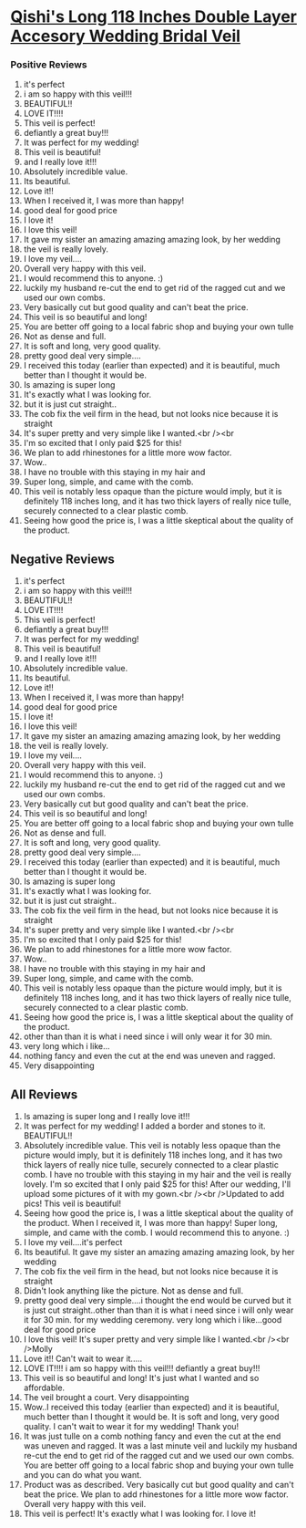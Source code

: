 # [Qishi&#x27;s Long 118 Inches Double Layer Accesory Wedding Bridal Veil](https://products.checkmycream.com/products/Qishi&#x27;s-Long-118-Inches-Double-Layer-Accesory-Wedding-Bridal-Veil.html)

### Positive Reviews

<ol>
      <li>it&#x27;s perfect</li>
      <li>i am so happy with this veil!!!</li>
      <li>BEAUTIFUL!!</li>
      <li>LOVE IT!!!!</li>
      <li>This veil is perfect!</li>
      <li>defiantly a great buy!!!</li>
      <li>It was perfect for my wedding!</li>
      <li>This veil is beautiful!</li>
      <li>and I really love it!!!</li>
      <li>Absolutely incredible value.</li>
      <li>Its beautiful.</li>
      <li>Love it!!</li>
      <li>When I  received  it, I  was more than happy!</li>
      <li>good deal for good price</li>
      <li>I love it!</li>
      <li>I love this veil!</li>
      <li>It gave my sister an amazing amazing amazing look, by her wedding</li>
      <li>the veil is really lovely.</li>
      <li>I love my veil....</li>
      <li>Overall very happy with this veil.</li>
      <li>I would recommend this to anyone. :)</li>
      <li>luckily my husband re-cut the end to get rid of the ragged cut and we used our own combs.</li>
      <li>Very basically cut but good quality and can&#x27;t beat the price.</li>
      <li>This veil is so beautiful and long!</li>
      <li>You are better off going to a local fabric shop and buying your own tulle</li>
      <li>Not as dense and full.</li>
      <li>It is soft and long, very good quality.</li>
      <li>pretty good deal very simple....</li>
      <li>I received this today (earlier than expected) and it is beautiful, much better than I thought it would be.</li>
      <li>Is amazing is super long</li>
      <li>It&#x27;s exactly what I was looking for.</li>
      <li>but it is just cut straight..</li>
      <li>The cob fix the veil firm in the head, but not looks nice because it is straight</li>
      <li>It&#x27;s super pretty and very simple like I wanted.&lt;br /&gt;&lt;br</li>
      <li>I&#x27;m so excited that I only paid $25 for this!</li>
      <li>We plan to add rhinestones for a little more wow factor.</li>
      <li>Wow..</li>
      <li>I have no trouble with this staying in my hair and</li>
      <li>Super long, simple, and came with the comb.</li>
      <li>This veil is notably less opaque than the picture would imply, but it is definitely 118 inches long, and it has two thick layers of really nice tulle, securely connected to a clear plastic comb.</li>
      <li>Seeing how good the price is, I  was a little skeptical  about the quality of the product.</li>
</ol>


<h2>Negative Reviews</h2>
<ol>
<li> it&#x27;s perfect</li>
<li> i am so happy with this veil!!!</li>
<li> BEAUTIFUL!!</li>
<li> LOVE IT!!!!</li>
<li> This veil is perfect!</li>
<li> defiantly a great buy!!!</li>
<li> It was perfect for my wedding!</li>
<li> This veil is beautiful!</li>
<li> and I really love it!!!</li>
<li> Absolutely incredible value.</li>
<li> Its beautiful.</li>
<li> Love it!!</li>
<li> When I  received  it, I  was more than happy!</li>
<li> good deal for good price</li>
<li> I love it!</li>
<li> I love this veil!</li>
<li> It gave my sister an amazing amazing amazing look, by her wedding</li>
<li> the veil is really lovely.</li>
<li> I love my veil....</li>
<li> Overall very happy with this veil.</li>
<li> I would recommend this to anyone. :)</li>
<li> luckily my husband re-cut the end to get rid of the ragged cut and we used our own combs.</li>
<li> Very basically cut but good quality and can&#x27;t beat the price.</li>
<li> This veil is so beautiful and long!</li>
<li> You are better off going to a local fabric shop and buying your own tulle</li>
<li> Not as dense and full.</li>
<li> It is soft and long, very good quality.</li>
<li> pretty good deal very simple....</li>
<li> I received this today (earlier than expected) and it is beautiful, much better than I thought it would be.</li>
<li> Is amazing is super long</li>
<li> It&#x27;s exactly what I was looking for.</li>
<li> but it is just cut straight..</li>
<li> The cob fix the veil firm in the head, but not looks nice because it is straight</li>
<li> It&#x27;s super pretty and very simple like I wanted.&lt;br /&gt;&lt;br</li>
<li> I&#x27;m so excited that I only paid $25 for this!</li>
<li> We plan to add rhinestones for a little more wow factor.</li>
<li> Wow..</li>
<li> I have no trouble with this staying in my hair and</li>
<li> Super long, simple, and came with the comb.</li>
<li> This veil is notably less opaque than the picture would imply, but it is definitely 118 inches long, and it has two thick layers of really nice tulle, securely connected to a clear plastic comb.</li>
<li> Seeing how good the price is, I  was a little skeptical  about the quality of the product.</li>
<li> other than than it is what i need since i will only wear it for 30 min.</li>
<li> very long which i like...</li>
<li> nothing fancy and even the cut at the end was uneven and ragged.</li>
<li> Very disappointing</li>
</ol>

<h2>All Reviews</h2>

<ol>
    <li> Is amazing is super long and I really love it!!!</li>
    <li> It was perfect for my wedding! I added a border and stones to it.  BEAUTIFUL!!</li>
    <li> Absolutely incredible value. This veil is notably less opaque than the picture would imply, but it is definitely 118 inches long, and it has two thick layers of really nice tulle, securely connected to a clear plastic comb. I have no trouble with this staying in my hair and the veil is really lovely. I&#x27;m so excited that I only paid $25 for this! After our wedding, I&#x27;ll upload some pictures of it with my gown.&lt;br /&gt;&lt;br /&gt;Updated to add pics! This veil is beautiful!</li>
    <li> Seeing how good the price is, I  was a little skeptical  about the quality of the product. When I  received  it, I  was more than happy! Super long, simple, and came with the comb. I would recommend this to anyone. :)</li>
    <li> I love my veil....it&#x27;s perfect</li>
    <li> Its beautiful. It gave my sister an amazing amazing amazing look, by her wedding</li>
    <li> The cob fix the veil firm in the head, but not looks nice because it is straight</li>
    <li> Didn&#x27;t look anything like the picture. Not as dense and full.</li>
    <li> pretty good deal very simple....i thought the end would be curved but it is just cut straight..other than than it is what i need since i will only wear it for 30 min. for my wedding ceremony. very long which i like...good deal for good price</li>
    <li> I love this veil! It&#x27;s super pretty and very simple like I wanted.&lt;br /&gt;&lt;br /&gt;Molly</li>
    <li> Love it!! Can&#x27;t wait to wear it.....</li>
    <li> LOVE IT!!!! i am so happy with this veil!!! defiantly a great buy!!!</li>
    <li> This veil is so beautiful and long! It&#x27;s just what I wanted and so affordable.</li>
    <li> The veil brought a court. Very disappointing</li>
    <li> Wow..I received this today (earlier than expected) and it is beautiful, much better than I thought it would be. It is soft and long, very good quality. I can&#x27;t wait to wear it for my wedding! Thank you!</li>
    <li> It was just tulle on a comb nothing fancy and even the cut at the end was uneven and ragged. It was a last minute veil and luckily my husband re-cut the end to get rid of the ragged cut and we used our own combs. You are better off going to a local fabric shop and buying your own tulle and you can do what you want.</li>
    <li> Product was as described. Very basically cut but good quality and can&#x27;t beat the price. We plan to add rhinestones for a little more wow factor. Overall very happy with this veil.</li>
    <li> This veil is perfect! It&#x27;s exactly what I was looking for. I love it!</li>
</ol>




